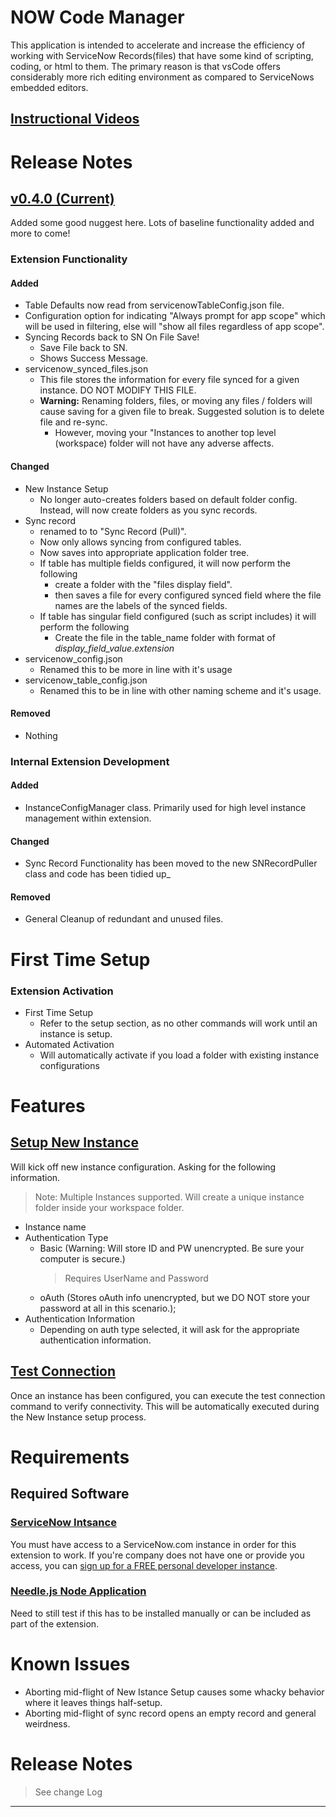 # NOW Code Manager
This application is intended to accelerate and increase the efficiency of working with ServiceNow Records(files) that have some kind of scripting, coding, or html to them. The primary reason is that vsCode offers considerably more rich editing environment as compared to ServiceNows embedded editors.

## [Instructional Videos](https://www.youtube.com/playlist?list=PLp0BtdkD38PWd9PTib4OgRaTQ3SIQDE17)

# Release Notes
## [v0.4.0 (Current)]()
Added some good nuggest here. Lots of baseline functionality added and more to come!
### Extension Functionality
#### Added
- Table Defaults now read from servicenowTableConfig.json file.
- Configuration option for indicating "Always prompt for app scope" which will be used in filtering, else will "show all files regardless of app scope".
- Syncing Records back to SN On File Save!
    - Save File back to SN.
    - Shows Success Message. 
- servicenow_synced_files.json
    - This file stores the information for every file synced for a given instance. DO NOT MODIFY THIS FILE. 
    - __Warning:__ Renaming folders, files, or moving any files / folders will cause saving for a given file to break. Suggested solution is to delete file and re-sync.
        - However, moving your "Instances to another top level (workspace) folder will not have any adverse affects.


#### Changed
- New Instance Setup
    - No longer auto-creates folders based on default folder config. Instead, will now create folders as you sync records. 
- Sync record 
    - renamed to to "Sync Record (Pull)".
    - Now only allows syncing from configured tables. 
    - Now saves into appropriate application folder tree.
    - If table has multiple fields configured, it will now perform the following
        - create a folder with the "files display field".
        - then saves a file for every configured synced field where the file names are the labels of the synced fields.
    - If table has singular field configured (such as script includes) it will perform the following
        - Create the file in the table_name folder with format of _display_field_value_._extension_
- servicenow_config.json
    - Renamed this to be more in line with it's usage
- servicenow_table_config.json
    - Renamed this to be in line with other naming scheme and it's usage. 

#### Removed
- Nothing

### Internal Extension Development

#### Added
- InstanceConfigManager class. Primarily used for high level instance management within extension.

#### Changed
- Sync Record Functionality has been moved to the new SNRecordPuller class and code has been tidied up_

#### Removed
- General Cleanup of redundant and unused files.

# First Time Setup

### Extension Activation
- First Time Setup
    - Refer to the setup section, as no other commands will work until an instance is setup.
- Automated Activation
    - Will automatically activate if you load a folder with existing instance configurations
# Features

## [Setup New Instance]()
Will kick off new instance configuration. Asking for the following information.
>Note: Multiple Instances supported. Will create a unique instance folder inside your workspace folder.
- Instance name
- Authentication Type
    - Basic (Warning: Will store ID and PW unencrypted. Be sure your computer is secure.)
        > Requires UserName and Password
    - oAuth (Stores oAuth info unencrypted, but we DO NOT store your password at all in this scenario.);
- Authentication Information
    - Depending on auth type selected, it will ask for the appropriate authentication information.


## [Test Connection]()
Once an instance has been configured, you can execute the test connection command to verify connectivity. This will be automatically executed during the New Instance setup process. 

# Requirements

## Required Software
### [ServiceNow Intsance](https://www.servicenow.com)
You must have access to a ServiceNow.com instance in order for this extension to work. If you're company does not have one or provide you access, you can [sign up for a FREE personal developer instance](https://developer.service-now.com).

### [Needle.js Node Application]()
Need to still test if this has to be installed manually or can be included as part of the extension.

# Known Issues

- Aborting mid-flight of New Istance Setup causes some whacky behavior where it leaves things half-setup. 
- Aborting mid-flight of sync record opens an empty record and general weirdness. 

# Release Notes
> See change Log
---------------------------------------------------------------------------------------------------
